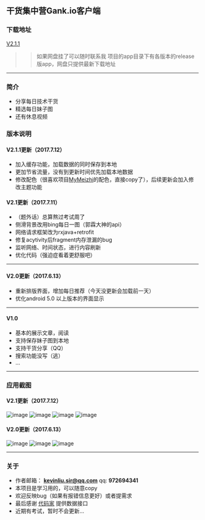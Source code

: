 ## 干货集中营Gank.io客户端
### 下载地址
[V2.1.1](http://pan.baidu.com/s/1o7Ajqn4)
>> 如果网盘挂了可以随时联系我
>> 项目的app目录下有各版本的release版app，网盘只提供最新下载地址
---
### 简介
- 分享每日技术干货
- 精选每日妹子图
- 还有休息视频
### 版本说明
#### V2.1.1更新（2017.7.12）
- 加入缓存功能，加载数据的同时保存到本地
- 更加节省流量，没有到更新时间优先加载本地数据
- 修改配色（很喜欢项目[MyMeizhi](https://github.com/drakeet/Meizhi)的配色，直接copy了），后续更新会加入修改主题功能
#### V2.1更新（2017.7.11）
- （题外话）总算熬过考试周了
- 侧滑背景改用bing每日一图（郭霖大神的api）
- 网络请求框架改为rxjava+retrofit
- 修复acytivity后fragment内存泄漏的bug
- 监听网络、时间状态，进行内容刷新
- 优化代码（强迫症看着更舒服吧）
---
#### V2.0更新（2017.6.13）
- 重新排版界面，增加每日推荐（今天没更新会加载前一天）
- 优化android 5.0 以上版本的界面显示
---
#### V1.0
- 基本的展示文章，阅读
- 支持保存妹子图到本地
- 支持干货分享（QQ）
- 搜索功能没写（逃）
- ...
---
### 应用截图
#### V2.1更新（2017.7.12）
![image](https://github.com/SirLYC/Android-Gank-Share/blob/master/pic2.1.1/pic%20(1).png) 
![image](https://github.com/SirLYC/Android-Gank-Share/blob/master/pic2.1.1/pic%20(2).png)
![image](https://github.com/SirLYC/Android-Gank-Share/blob/master/pic2.1.1/pic%20(3).png) 
![image](https://github.com/SirLYC/Android-Gank-Share/blob/master/pic2.1.1/pic%20(4).png) 
#### V2.0更新（2017.6.13）

![image](https://github.com/SirLYC/Android-Gank-Share/blob/master/pic2.0/pic%20(1).png) 
![image](https://github.com/SirLYC/Android-Gank-Share/blob/master/pic2.0/pic%20(2).png)
![image](https://github.com/SirLYC/Android-Gank-Share/blob/master/pic2.0/pic%20(3).png) 

---

### 关于
- 作者邮箱： **kevinliu.sir@qq.com**   qq: **972694341**
- 本项目是学习用的，可以随意copy
- 欢迎反映bug（如果有报错信息更好）或者提需求
- 最后感谢 [代码家](http://gank.io) 提供数据接口
- 近期有考试，暂时不会更新...
